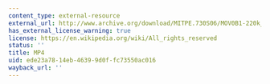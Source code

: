 ```yaml
---
content_type: external-resource
external_url: http://www.archive.org/download/MITPE.730S06/MOV0B1-220k_512kb.mp4
has_external_license_warning: true
license: https://en.wikipedia.org/wiki/All_rights_reserved
status: ''
title: MP4
uid: ede23a78-14eb-4639-9d0f-fc73550ac016
wayback_url: ''
---
```

